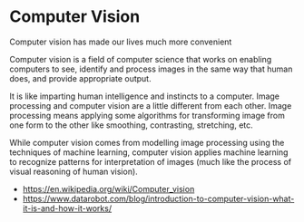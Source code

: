 # Computer Vision

Computer vision has made our lives much more convenient

Computer vision is a field of computer science that works on enabling computers to see, identify and process images in the same way that human does, and provide appropriate output.

It is like imparting human intelligence and instincts to a computer.
Image processing and computer vision are a little different from each other. Image processing means applying some algorithms for transforming image from one form to the other like smoothing, contrasting, stretching, etc.

While computer vision comes from modelling image processing using the techniques of machine learning, computer vision applies machine learning to recognize patterns for interpretation of images (much like the process of visual reasoning of human vision).

* <https://en.wikipedia.org/wiki/Computer_vision>
* <https://www.datarobot.com/blog/introduction-to-computer-vision-what-it-is-and-how-it-works/>
